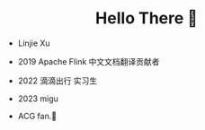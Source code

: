 <h1 align="center"> Hello There 👋 </h1>


* Linjie Xu

- 2019 Apache Flink 中文文档翻译贡献者

- 2022 滴滴出行 实习生

- 2023 migu

- ACG fan.🤔


  
